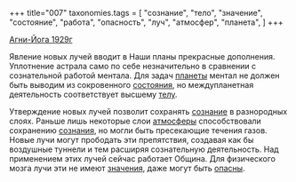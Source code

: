 +++
title="007"
taxonomies.tags = [
 "сознание",
 "тело",
 "значение",
 "состояние",
 "работа",
 "опасность",
 "луч",
 "атмосфер",
 "планета",
]
+++

[Агни-Йога 1929г](/agni/1929)

Явление новых лучей вводит в Наши планы прекрасные дополнения. Уплотнение астрала само по себе незначительно в сравнении с сознательной работой ментала. Для задач [планеты](/tags/планета) ментал не должен быть выводим из сокровенного [состояния](/tags/состояние), но междупланетная деятельность соответствует высшему [телу](/tags/тело).   

Утверждение новых лучей позволит сохранять [сознание](/tags/сознание) в разнородных слоях. Раньше лишь некоторые слои [атмосферы](/tags/атмосфер) способствовали сохранению [сознания](/tags/сознание), но могли быть пресекающие течения газов. Новые лучи могут прободать эти препятствия, создавая как бы воздушные туннели и тем расширяя сознательную деятельность. Над применением этих лучей сейчас работает Община. Для физического мозга лучи эти не имеют [значения](/tags/значение), даже могут быть [опасны](/tags/опасность).